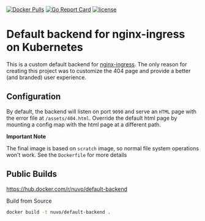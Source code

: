[![Docker Pulls](https://img.shields.io/docker/pulls/nuvo/default-backend.svg)](https://hub.docker.com/r/nuvo/default-backend/)
[![Go Report Card](https://goreportcard.com/badge/github.com/nuvo/default-backend)](https://goreportcard.com/report/github.com/nuvo/default-backend)
[![license](https://img.shields.io/github/license/nuvo/default-backend.svg)](https://github.com/nuvo/default-backend/blob/master/LICENSE)
# Default backend for nginx-ingress on Kubernetes

This is a custom default backend for [nginx-ingress](https://github.com/kubernetes/ingress-nginx). The only reason for creating this project was to customize the 404 page and provide a better (and branded) user experience.

## Configuration

By default, the backend will listen on port `9090` and serve an `HTML` page with the error file at `/assets/404.html`. Override the default html page by mounting a config map with the html page at a different path.

**Important Note**

The final image is based on `scratch` image, so normal file system operations won't work. See the `Dockerfile` for more details

## Public Builds

https://hub.docker.com/r/nuvo/default-backend


Build from Source

```bash
docker build -t nuvo/default-backend .
```